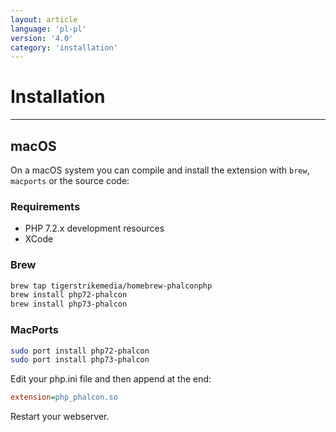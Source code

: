 ```yaml
---
layout: article
language: 'pl-pl'
version: '4.0'
category: 'installation'
---
```

# Installation

* * *

## macOS

On a macOS system you can compile and install the extension with `brew`, `macports` or the source code:

### Requirements

* PHP 7.2.x development resources
* XCode

<a name='installation-macos-brew'></a>

### Brew

```bash
brew tap tigerstrikemedia/homebrew-phalconphp
brew install php72-phalcon
brew install php73-phalcon
```

<a name='installation-macos-macports'></a>

### MacPorts

```bash
sudo port install php72-phalcon
sudo port install php73-phalcon
```

Edit your php.ini file and then append at the end:

```ini
extension=php_phalcon.so
```

Restart your webserver.